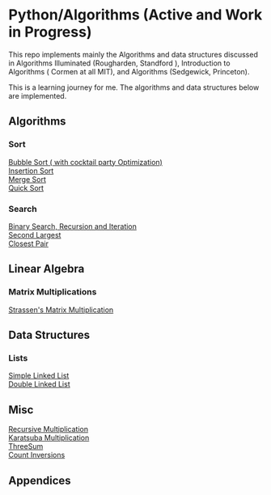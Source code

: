 # Python/Algorithms (Active and Work in Progress) 
This repo implements mainly the Algorithms and data structures discussed in Algorithms Illuminated (Rougharden, Standford ), Introduction to Algorithms ( Cormen at all  MIT), and Algorithms (Sedgewick, Princeton).

This is a learning journey for me. The algorithms and data structures below are implemented. 

## Algorithms 
### Sort
[Bubble Sort ( with cocktail party Optimization)](Python/Algorithms/Sort.py)  
[Insertion Sort](Python/Algorithms/Sort.py)    
[Merge Sort](Python/Algorithms/Sort.py)   
[Quick Sort](Python/Algorithms/Sort.py)

### Search
[Binary Search, Recursion and Iteration](Python/Algorithms/Search.py)    
[Second Largest](Python/Algorithms/Search.py)  
[Closest Pair](Python/Algorithms/Search.py)

## Linear Algebra
### Matrix Multiplications 
[Strassen's Matrix Multiplication](Python/Algorithms/MatMul.py)

## Data Structures
### Lists
[Simple Linked List](Python/DataStructures/LinkedList.py)  
[Double Linked List](Python/DataStructures/DoubeLinkedList.py)


## Misc
[Recursive Multiplication](Python/Algorithms/RecursiveIntegerMultiplication.py)  
[Karatsuba Multiplication](Python/Algorithms/RecursiveIntegerMultiplication.py)  
[ThreeSum](Python/Algorithms/Search.py)  
[Count Inversions](Python/Algorithms/CountInversions.py)
## Appendices 
### 


 
